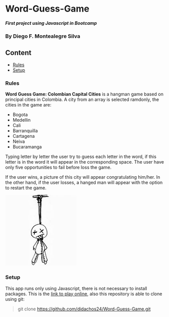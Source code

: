 # Word-Guess-Game
##### First project using Javascript in Bootcamp

### By Diego F. Montealegre Silva

## Content

- [Rules](#Rules) 
- [Setup](#Setup)

### Rules

__Word Guess Game: Colombian Capital Cities__ is a hangman game based on principal cities in Colombia. A city from an array is selected ramdonly, the cities in the game are:

- Bogota
- Medellin
- Cali
- Barranquilla
- Cartagena
- Neiva
- Bucaramanga

Typing letter by letter the user try to guess each letter in the word, if this letter is in the word it will appear in the corresponding space. The user have only five opportunities to fail before loss the game.

If the user wins, a picture of this city will appear congratulating him/her. In the other hand, if the user losses, a hanged man will appear with the option to restart the game.

![Hanged man](/assets/images/hanged.jpg)

### Setup

This app runs only using Javascript, there is not necessary to install packages. This is the [link to play online](https://didachos24.github.io/Word-Guess-Game/), also this repository is able to clone using git:

> git clone https://github.com/didachos24/Word-Guess-Game.git
